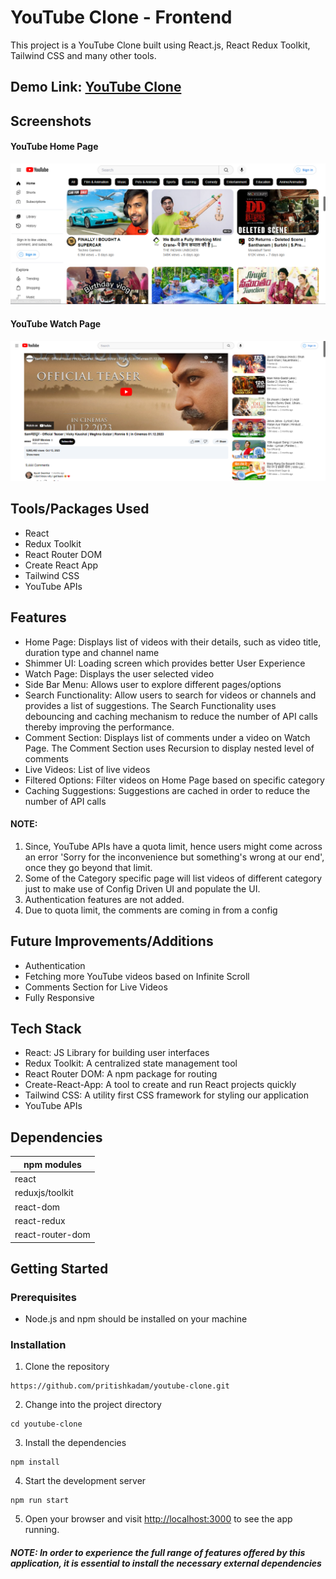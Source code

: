 # YouTube Clone - Frontend

This project is a YouTube Clone built using React.js, React Redux Toolkit, Tailwind CSS and many other tools.

## Demo Link: [YouTube Clone](https://youtube-pritish.netlify.app/)

## Screenshots

#### YouTube Home Page

![YouTube Home Page.](/Youtube_Clone_Home.png "YouTube Home Page")

#### YouTube Watch Page

![YouTube Watch Page.](/YouTube_Watch_Page.png "YouTube Watch Page")

## Tools/Packages Used

- React
- Redux Toolkit
- React Router DOM
- Create React App
- Tailwind CSS
- YouTube APIs

## Features

- Home Page: Displays list of videos with their details, such as video title, duration type and channel name
- Shimmer UI: Loading screen which provides better User Experience
- Watch Page: Displays the user selected video
- Side Bar Menu: Allows user to explore different pages/options
- Search Functionality: Allow users to search for videos or channels and provides a list of suggestions. The Search Functionality uses debouncing and caching mechanism to reduce the number of API calls thereby improving the performance.
- Comment Section: Displays list of comments under a video on Watch Page. The Comment Section uses Recursion to display nested level of comments
- Live Videos: List of live videos
- Filtered Options: Filter videos on Home Page based on specific category
- Caching Suggestions: Suggestions are cached in order to reduce the number of API calls

#### NOTE:

1. Since, YouTube APIs have a quota limit, hence users might come across an error 'Sorry for the inconvenience but something's wrong at our end', once they go beyond that limit.
2. Some of the Category specific page will list videos of different category just to make use of Config Driven UI and populate the UI.
3. Authentication features are not added.
4. Due to quota limit, the comments are coming in from a config

## Future Improvements/Additions

- Authentication
- Fetching more YouTube videos based on Infinite Scroll
- Comments Section for Live Videos
- Fully Responsive

## Tech Stack

- React: JS Library for building user interfaces
- Redux Toolkit: A centralized state management tool
- React Router DOM: A npm package for routing
- Create-React-App: A tool to create and run React projects quickly
- Tailwind CSS: A utility first CSS framework for styling our application
- YouTube APIs

## Dependencies

| npm modules      |
| ---------------- |
| react            |
| reduxjs/toolkit  |
| react-dom        |
| react-redux      |
| react-router-dom |

## Getting Started

### Prerequisites

- Node.js and npm should be installed on your machine

### Installation

1. Clone the repository

```
https://github.com/pritishkadam/youtube-clone.git
```

2. Change into the project directory

```
cd youtube-clone
```

3. Install the dependencies

```
npm install
```

4. Start the development server

```
npm run start
```

5. Open your browser and visit [http://localhost:3000](http://localhost:3000) to see the app running.

##### NOTE: In order to experience the full range of features offered by this application, it is essential to install the necessary external dependencies
